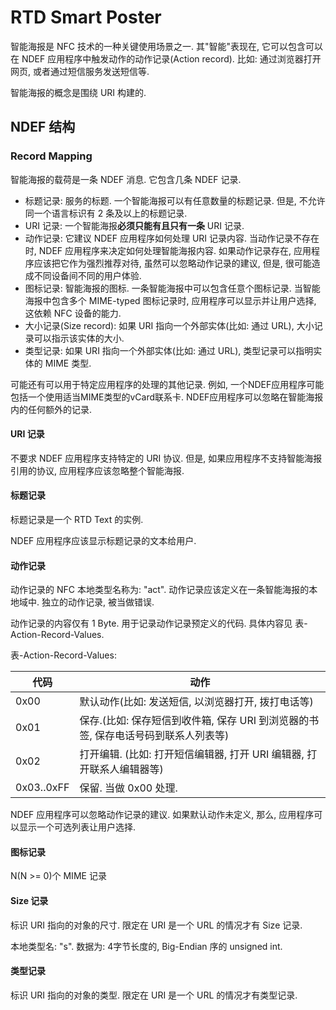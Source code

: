 # RTD Smart Poster

智能海报是 NFC 技术的一种关键使用场景之一. 其"智能"表现在, 它可以包含可以在 NDEF 应用程序中触发动作的动作记录(Action record). 比如: 通过浏览器打开网页, 或者通过短信服务发送短信等.

智能海报的概念是围绕 URI 构建的.

## NDEF 结构

### Record Mapping

智能海报的载荷是一条 NDEF 消息. 它包含几条 NDEF 记录.

* 标题记录: 服务的标题. 一个智能海报可以有任意数量的标题记录. 但是, 不允许同一个语言标识有 2 条及以上的标题记录.
* URI 记录: 一个智能海报**必须只能有且只有一条** URI 记录. 
* 动作记录: 它建议 NDEF 应用程序如何处理 URI 记录内容. 当动作记录不存在时, NDEF 应用程序来决定如何处理智能海报内容. 如果动作记录存在, 应用程序应该把它作为强烈推荐对待, 虽然可以忽略动作记录的建议, 但是, 很可能造成不同设备间不同的用户体验.
* 图标记录: 智能海报的图标. 一条智能海报中可以包含任意个图标记录. 当智能海报中包含多个 MIME-typed 图标记录时, 应用程序可以显示并让用户选择, 这依赖 NFC 设备的能力.
* 大小记录(Size record): 如果 URI 指向一个外部实体(比如: 通过 URL), 大小记录可以指示该实体的大小. 
* 类型记录: 如果 URI 指向一个外部实体(比如: 通过 URL), 类型记录可以指明实体的 MIME 类型.

可能还有可以用于特定应用程序的处理的其他记录. 例如, 一个NDEF应用程序可能包括一个使用适当MIME类型的vCard联系卡. NDEF应用程序可以忽略在智能海报内的任何额外的记录.

#### URI 记录

不要求 NDEF 应用程序支持特定的 URI 协议. 但是, 如果应用程序不支持智能海报引用的协议, 应用程序应该忽略整个智能海报. 

#### 标题记录

标题记录是一个 RTD Text 的实例.

NDEF 应用程序应该显示标题记录的文本给用户. 

#### 动作记录

动作记录的 NFC 本地类型名称为: "act". 动作记录应该定义在一条智能海报的本地域中. 独立的动作记录, 被当做错误.

动作记录的内容仅有 1 Byte. 用于记录动作记录预定义的代码. 具体内容见 表-Action-Record-Values.

表-Action-Record-Values:

| 代码       | 动作                                                         |
| ---------- | ------------------------------------------------------------ |
| 0x00       | 默认动作(比如: 发送短信, 以浏览器打开, 拨打电话等)           |
| 0x01       | 保存.(比如: 保存短信到收件箱, 保存 URI 到浏览器的书签, 保存电话号码到联系人列表等) |
| 0x02       | 打开编辑. (比如: 打开短信编辑器, 打开 URI 编辑器, 打开联系人编辑器等) |
| 0x03..0xFF | 保留. 当做 0x00 处理.                                        |

NDEF 应用程序可以忽略动作记录的建议. 如果默认动作未定义, 那么, 应用程序可以显示一个可选列表让用户选择.

#### 图标记录

N(N >= 0)个 MIME 记录

#### Size 记录

标识 URI 指向的对象的尺寸. 限定在 URI 是一个 URL 的情况才有 Size 记录.

本地类型名: "s". 数据为: 4字节长度的, Big-Endian 序的 unsigned int.

#### 类型记录

标识 URI 指向的对象的类型. 限定在 URI 是一个 URL 的情况才有类型记录.



